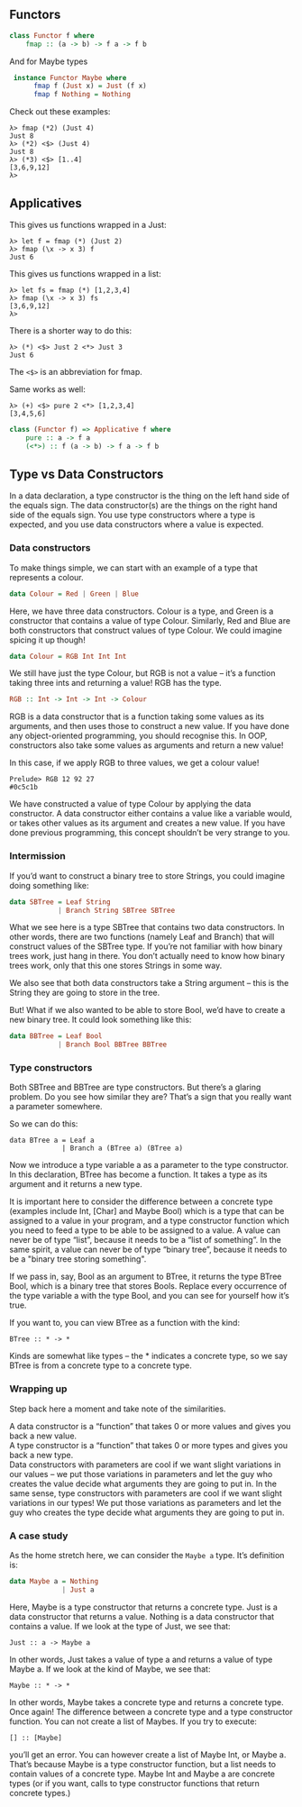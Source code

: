 ## Functors

```haskell
class Functor f where
    fmap :: (a -> b) -> f a -> f b
```

And for Maybe types

```haskell
 instance Functor Maybe where
      fmap f (Just x) = Just (f x)
      fmap f Nothing = Nothing
```

Check out these examples:

```shell
λ> fmap (*2) (Just 4)
Just 8
λ> (*2) <$> (Just 4)
Just 8
λ> (*3) <$> [1..4]
[3,6,9,12]
λ>
```

## Applicatives

This gives us functions wrapped in a Just:

```shell
λ> let f = fmap (*) (Just 2)
λ> fmap (\x -> x 3) f
Just 6
```

This gives us functions wrapped in a list:

```shell
λ> let fs = fmap (*) [1,2,3,4]
λ> fmap (\x -> x 3) fs
[3,6,9,12]
λ>
```

There is a shorter way to do this:

```shell
λ> (*) <$> Just 2 <*> Just 3
Just 6
```

The `<$>` is an abbreviation for fmap.

Same works as well:

```shell
λ> (+) <$> pure 2 <*> [1,2,3,4]
[3,4,5,6]
```

```haskell
class (Functor f) => Applicative f where
    pure :: a -> f a
    (<*>) :: f (a -> b) -> f a -> f b
```

## Type vs Data Constructors
In a data declaration, a type constructor is the thing on the left hand side of the equals sign. The data constructor(s) are the things on the right hand side of the equals sign. You use type constructors where a type is expected, and you use data constructors where a value is expected.

### Data constructors
To make things simple, we can start with an example of a type that represents a colour.

```haskell
data Colour = Red | Green | Blue
```

Here, we have three data constructors. Colour is a type, and Green is a constructor that contains a value of type Colour. Similarly, Red and Blue are both constructors that construct values of type Colour. We could imagine spicing it up though!

```haskell
data Colour = RGB Int Int Int
```

We still have just the type Colour, but RGB is not a value – it’s a function taking three ints and returning a value! RGB has the type.

```haskell
RGB :: Int -> Int -> Int -> Colour
```

RGB is a data constructor that is a function taking some values as its arguments, and then uses those to construct a new value. If you have done any object-oriented programming, you should recognise this. In OOP, constructors also take some values as arguments and return a new value!

In this case, if we apply RGB to three values, we get a colour value!

```shell
Prelude> RGB 12 92 27
#0c5c1b
```

We have constructed a value of type Colour by applying the data constructor. A data constructor either contains a value like a variable would, or takes other values as its argument and creates a new value. If you have done previous programming, this concept shouldn’t be very strange to you.

### Intermission

If you’d want to construct a binary tree to store Strings, you could imagine doing something like:

```haskell
data SBTree = Leaf String
            | Branch String SBTree SBTree
```
What we see here is a type SBTree that contains two data constructors. In other words, there are two functions (namely Leaf and Branch) that will construct values of the SBTree type. If you’re not familiar with how binary trees work, just hang in there. You don’t actually need to know how binary trees work, only that this one stores Strings in some way.

We also see that both data constructors take a String argument – this is the String they are going to store in the tree.

But! What if we also wanted to be able to store Bool, we’d have to create a new binary tree. It could look something like this:

```haskell
data BBTree = Leaf Bool
            | Branch Bool BBTree BBTree
```

### Type constructors

Both SBTree and BBTree are type constructors. But there’s a glaring problem. Do you see how similar they are? That’s a sign that you really want a parameter somewhere.

So we can do this:

```
data BTree a = Leaf a
             | Branch a (BTree a) (BTree a)
```

Now we introduce a type variable a as a parameter to the type constructor. In this declaration, BTree has become a function. It takes a type as its argument and it returns a new type.

It is important here to consider the difference between a concrete type (examples include Int, [Char] and Maybe Bool) which is a type that can be assigned to a value in your program, and a type constructor function which you need to feed a type to be able to be assigned to a value. A value can never be of type “list”, because it needs to be a “list of something”. In the same spirit, a value can never be of type “binary tree”, because it needs to be a "binary tree storing something".

If we pass in, say, Bool as an argument to BTree, it returns the type BTree Bool, which is a binary tree that stores Bools. Replace every occurrence of the type variable a with the type Bool, and you can see for yourself how it’s true.

If you want to, you can view BTree as a function with the kind:

```shell
BTree :: * -> *
```

Kinds are somewhat like types – the * indicates a concrete type, so we say BTree is from a concrete type to a concrete type.

### Wrapping up

Step back here a moment and take note of the similarities.

A data constructor is a “function” that takes 0 or more values and gives you back a new value.<br>
A type constructor is a “function” that takes 0 or more types and gives you back a new type.<br>
Data constructors with parameters are cool if we want slight variations in our values – we put those variations in parameters and let the guy who creates the value decide what arguments they are going to put in. In the same sense, type constructors with parameters are cool if we want slight variations in our types! We put those variations as parameters and let the guy who creates the type decide what arguments they are going to put in.

### A case study

As the home stretch here, we can consider the <code>Maybe a</code> type. It’s definition is:

```haskell
data Maybe a = Nothing
             | Just a
```

Here, Maybe is a type constructor that returns a concrete type. Just is a data constructor that returns a value. Nothing is a data constructor that contains a value. If we look at the type of Just, we see that:

```shell
Just :: a -> Maybe a
```

In other words, Just takes a value of type a and returns a value of type Maybe a. If we look at the kind of Maybe, we see that:

```shell
Maybe :: * -> *
```

In other words, Maybe takes a concrete type and returns a concrete type.
Once again! The difference between a concrete type and a type constructor function. You can not create a list of Maybes. If you try to execute:


```shell
[] :: [Maybe]
```

you’ll get an error. You can however create a list of Maybe Int, or Maybe a. That’s because Maybe is a type constructor function, but a list needs to contain values of a concrete type. Maybe Int and Maybe a are concrete types (or if you want, calls to type constructor functions that return concrete types.)
